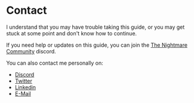 # Contact

I understand that you may have trouble taking this guide, or you may get stuck at some point and don't know how to continue.

If you need help or updates on this guide, you can join the [The Nightmare Community](https://discord.gg/EdtpmDzsDS) discord.

You can also contact me personally on:

- [Discord](https://discordapp.com/users/210731848265891840)
- [Twitter](https://twitter.com/aburrondev)
- [Linkedin](https://www.linkedin.com/in/christianvf)
- [E-Mail](mailto:christianvf.adev@gmail.com)